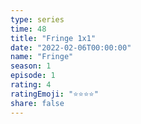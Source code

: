 ```yaml
---
type: series
time: 48
title: "Fringe 1x1"
date: "2022-02-06T00:00:00"
name: "Fringe"
season: 1
episode: 1
rating: 4
ratingEmoji: "⭐️⭐️⭐️⭐️"
share: false
---
```

